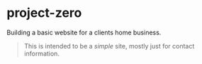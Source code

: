# project-zero

Building a basic website for a clients home business.

> This is intended to be a _simple_ site, mostly just for contact information.
